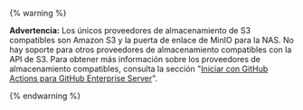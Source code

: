 {% warning %}

**Advertencia:** Los únicos proveedores de almacenamiento de S3 compatibles son Amazon S3 y la puerta de enlace de MinIO para la NAS. No hay soporte para otros proveedores de almacenamiento compatibles con la API de S3. Para obtener más información sobre los proveedores de almacenamiento compatibles, consulta la sección "[Iniciar con GitHub Actions para GitHub Enterprise Server](/admin/github-actions/getting-started-with-github-actions-for-github-enterprise-server#external-storage-requirements)".

{% endwarning %}
